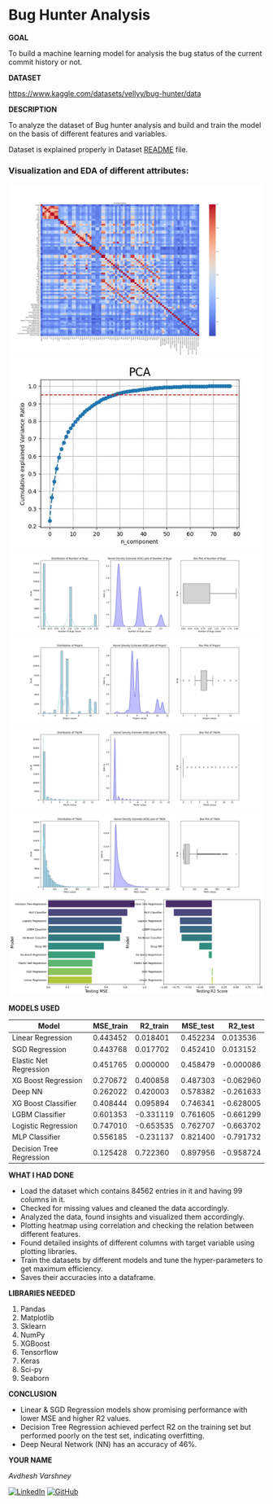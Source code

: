 <h1>Bug Hunter Analysis</h1>

**GOAL**

To build a machine learning model for analysis the bug status of the current commit history or not.

**DATASET**

https://www.kaggle.com/datasets/vellyy/bug-hunter/data

**DESCRIPTION**

To analyze the dataset of Bug hunter analysis and build and train the model on the basis of different features and variables.

Dataset is explained properly in Dataset [README](./Dataset/README.md) file.

### Visualization and EDA of different attributes:

<img alt="heatmap" src="./Images/heatmap_plot.jpg">

<img alt="graph" src="./Images/pca.jpg">

<img alt="graph" src="./Images/Number of Bugs_plot.jpg">

<img alt="graph" src="./Images/Project_plot.jpg">

<img alt="graph" src="./Images/TNLPA_plot.jpg">

<img alt="graph" src="./Images/TNOS_plot.jpg">

<img alt="graph" src="./Images/MSE_R2_plot.png">


**MODELS USED**

| Model                   | MSE_train | R2_train | MSE_test | R2_test  |
|-------------------------|-----------|----------|----------|----------|
| Linear Regression       | 0.443452  | 0.018401 | 0.452234 | 0.013536 |
| SGD Regression          | 0.443768  | 0.017702 | 0.452410 | 0.013152 |
| Elastic Net Regression  | 0.451765  | 0.000000 | 0.458479 | -0.000086|
| XG Boost Regression     | 0.270672  | 0.400858 | 0.487303 | -0.062960|
| Deep NN                 | 0.262022  | 0.420003 | 0.578382 | -0.261633|
| XG Boost Classifier     | 0.408444  | 0.095894 | 0.746341 | -0.628005|
| LGBM Classifier         | 0.601353  | -0.331119| 0.761605 | -0.661299|
| Logistic Regression     | 0.747010  | -0.653535| 0.762707 | -0.663702|
| MLP Classifier          | 0.556185  | -0.231137| 0.821400 | -0.791732|
| Decision Tree Regression| 0.125428  | 0.722360 | 0.897956 | -0.958724|


**WHAT I HAD DONE**

* Load the dataset which contains 84562 entries in it and having 99 columns in it.
* Checked for missing values and cleaned the data accordingly.
* Analyzed the data, found insights and visualized them accordingly.
* Plotting heatmap using correlation and checking the relation between different features.
* Found detailed insights of different columns with target variable using plotting libraries.
* Train the datasets by different models and tune the hyper-parameters to get maximum efficiency.
* Saves their accuracies into a dataframe.


**LIBRARIES NEEDED**

1. Pandas
2. Matplotlib
3. Sklearn
4. NumPy
5. XGBoost
6. Tensorflow
7. Keras
8. Sci-py
9. Seaborn


**CONCLUSION**

- Linear & SGD Regression models show promising performance with lower MSE and higher R2 values.
- Decision Tree Regression achieved perfect R2 on the training set but performed poorly on the test set, indicating overfitting.
- Deep Neural Network (NN) has an accuracy of 46%.


**YOUR NAME**

*Avdhesh Varshney*

[![LinkedIn](https://img.shields.io/badge/linkedin-%230077B5.svg?style=for-the-badge&logo=linkedin&logoColor=white)](https://www.linkedin.com/in/avdhesh-varshney-5314a4233/)  [![GitHub](https://img.shields.io/badge/github-%23121011.svg?style=for-the-badge&logo=github&logoColor=white)](https://github.com/Avdhesh-Varshney)

